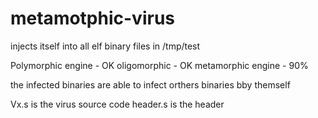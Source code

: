 # metamotphic-virus

injects itself into all elf binary files  in /tmp/test

Polymorphic engine      - OK
oligomorphic      - OK
metamorphic engine      - 90%


the infected binaries are able to infect orthers binaries bby themself


Vx.s  is the virus source code
header.s is the header

